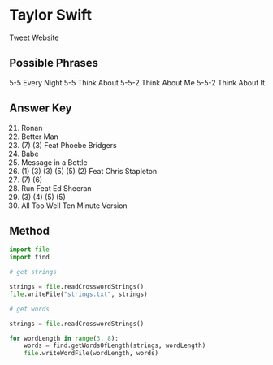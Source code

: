 # Taylor Swift

[Tweet](https://twitter.com/taylorswift13/status/1423283014604185607)
[Website](https://redtaylorsversion.taylorswift.com/)

## Possible Phrases

5-5 Every Night
5-5 Think About
5-5-2 Think About Me
5-5-2 Think About It

## Answer Key

21. Ronan
22. Better Man
23. (7) (3) Feat Phoebe Bridgers
24. Babe
25. Message in a Bottle
26. (1) (3) (3) (5) (5) (2) Feat Chris Stapleton
27. (7) (6)
28. Run Feat Ed Sheeran
29. (3) (4) (5) (5)
28. All Too Well Ten Minute Version

## Method

```python
import file
import find

# get strings

strings = file.readCrosswordStrings()
file.writeFile("strings.txt", strings)

# get words

strings = file.readCrosswordStrings()

for wordLength in range(3, 8):
    words = find.getWordsOfLength(strings, wordLength)
    file.writeWordFile(wordLength, words)

```